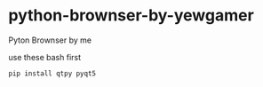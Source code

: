 # python-brownser-by-yewgamer
Pyton Brownser by me

use these bash first

```
pip install qtpy pyqt5
```

